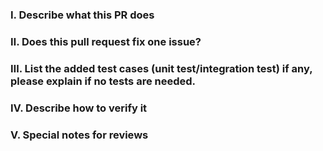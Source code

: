 <!-- 
Please make sure you have read and understood the contributing guidelines;
https://github.com/hellolijj/kruise/blob/master/CONTRIBUTING.md -->

### Ⅰ. Describe what this PR does


### Ⅱ. Does this pull request fix one issue?
<!--If so, add "fixes #xxxx" below in the next line, for example, fixes #15. Otherwise, add "NONE" -->


### Ⅲ. List the added test cases (unit test/integration test) if any, please explain if no tests are needed.


### Ⅳ. Describe how to verify it


### Ⅴ. Special notes for reviews


